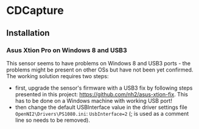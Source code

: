 # CDCapture
## Installation
### Asus Xtion Pro on Windows 8 and USB3

This sensor seems to have problems on Windows 8 and USB3 ports - the problems might be present on other OSs but have not been yet confirmed. The working solution requires two steps:
- first, upgrade the sensor's firmware with a USB3 fix by following steps presented in this project: https://github.com/nh2/asus-xtion-fix. This has to be done on a Windows machine with working USB port!
- then change the default USBInterface value in the driver settings file `OpenNI2\Drivers\PS1080.ini`: `UsbInterface=2` (; is used as a comment line so needs to be removed).
